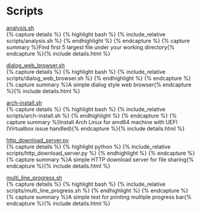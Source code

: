 # Scripts  
[analysis.sh](scripts/analysis.sh)  
{% capture details %}
    {% highlight bash %}
{% include_relative scripts/analysis.sh %}
    {% endhighlight %}
{% endcapture %}
{% capture summary %}Find first 5 largest file under your working directory{% endcapture %}{% include details.html %}

[dialog_web_browser.sh](scripts/dialog_web_browser.sh)  
{% capture details %}
    {% highlight bash %}
{% include_relative scripts/dialog_web_browser.sh %}
    {% endhighlight %}
{% endcapture %}
{% capture summary %}A simple dialog style web browser{% endcapture %}{% include details.html %}

[arch-install.sh](scripts/arch-install.sh)  
{% capture details %}
    {% highlight bash %}
{% include_relative scripts/arch-install.sh %}
    {% endhighlight %}
{% endcapture %}
{% capture summary %}Install Arch Linux for amd64 machine with UEFI (Virtualbox issue handled){% endcapture %}{% include details.html %}

[http_download_server.py](scripts/http_download_server.py)  
{% capture details %}
    {% highlight python %}
{% include_relative scripts/http_download_server.py %}
    {% endhighlight %}
{% endcapture %}
{% capture summary %}A simple HTTP download server for file sharing{% endcapture %}{% include details.html %}

[multi_line_progress.sh](scripts/multi_line_progress.sh)  
{% capture details %}
    {% highlight bash %}
{% include_relative scripts/multi_line_progress.sh %}
    {% endhighlight %}
{% endcapture %}
{% capture summary %}A simple test for printing multiple progress bar{% endcapture %}{% include details.html %}

